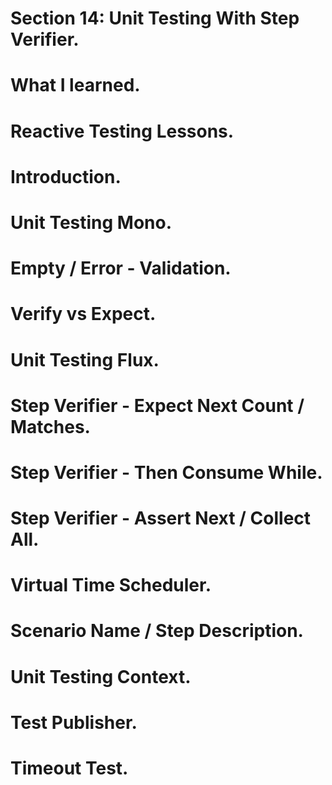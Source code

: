 # Section 14: Unit Testing With Step Verifier. 


# What I learned.

# Reactive Testing Lessons.

# Introduction.

# Unit Testing Mono.

# Empty / Error - Validation.

# Verify vs Expect.

# Unit Testing Flux.

# Step Verifier - Expect Next Count / Matches.

# Step Verifier - Then Consume While.

# Step Verifier - Assert Next / Collect All.

# Virtual Time Scheduler.

# Scenario Name / Step Description.

# Unit Testing Context.

# Test Publisher.

# Timeout Test.
